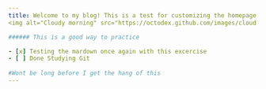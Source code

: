 ```yaml
---
title: Welcome to my blog! This is a test for customizing the homepage
<img alt="Cloudy morning" src="https://octodex.github.com/images/cloud.jpg" width="100" align="right">

###### This is a good way to practice

- [x] Testing the mardown once again with this excercise
- [ ] Done Studying Git
      
#Wont be long before I get the hang of this
---
```

